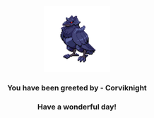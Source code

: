 <p align="center">
    <img src="https://raw.githubusercontent.com/PokeAPI/sprites/master/sprites/pokemon/823.png" width="150" height="150">
</p>
<h3 align="center">You have been greeted by - <b>Corviknight</b></h3>
<h3 align="center">Have a wonderful day!</h3>
